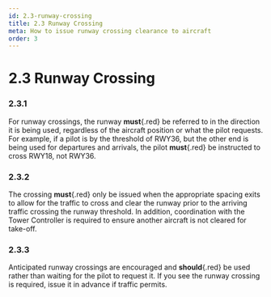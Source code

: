 ```yaml
---
id: 2.3-runway-crossing
title: 2.3 Runway Crossing
meta: How to issue runway crossing clearance to aircraft
order: 3
---
```


# 2.3  Runway Crossing

 

### 2.3.1    

For runway crossings, the runway **must**{.red} be referred to in the direction it is being used, regardless of the aircraft position or what the pilot requests. For example, if a pilot is by the threshold of RWY36, but the other end is being used for departures and arrivals, the pilot **must**{.red} be instructed to cross RWY18, not RWY36.



### 2.3.2    

The crossing **must**{.red} only be issued when the appropriate spacing exits to allow for the traffic to cross and clear the runway prior to the arriving traffic crossing the runway threshold. In addition, coordination with the Tower Controller is required to ensure another aircraft is not cleared for take-off.



### 2.3.3    

Anticipated runway crossings are encouraged and **should**{.red} be used rather than waiting for the pilot to request it. If you see the runway crossing is required, issue it in advance if traffic permits.